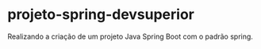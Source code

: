 # projeto-spring-devsuperior
Realizando a criação de um projeto Java Spring Boot com o padrão spring.
